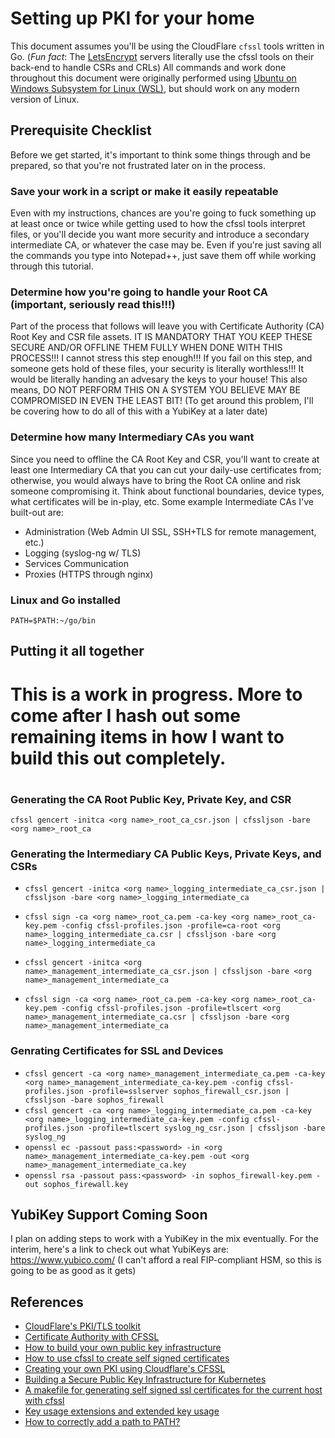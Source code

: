 # Setting up PKI for your home
This document assumes you'll be using the CloudFlare `cfssl` tools written in Go. (*Fun fact*: The [LetsEncrypt](https://letsencrypt.org/) servers literally use the cfssl tools on their back-end to handle CSRs and CRLs) All commands and work done throughout this document were originally performed using [Ubuntu on Windows Subsystem for Linux (WSL)](https://ubuntu.com/wsl), but should work on any modern version of Linux.

## Prerequisite Checklist
Before we get started, it's important to think some things through and be prepared, so that you're not frustrated later on in the process.

### Save your work in a script or make it easily repeatable
Even with my instructions, chances are you're going to fuck something up at least once or twice while getting used to how the cfssl tools interpret files, or you'll decide you want more security and introduce a secondary intermediate CA, or whatever the case may be. Even if you're just saving all the commands you type into Notepad++, just save them off while working through this tutorial.

### Determine how you're going to handle your Root CA (important, seriously read this!!!)
Part of the process that follows will leave you with Certificate Authority (CA) Root Key and CSR file assets. IT IS MANDATORY THAT YOU KEEP THESE SECURE AND/OR OFFLINE THEM FULLY WHEN DONE WITH THIS PROCESS!!! I cannot stress this step enough!!! If you fail on this step, and someone gets hold of these files, your security is literally worthless!!! It would be literally handing an advesary the keys to your house! This also means, DO NOT PERFORM THIS ON A SYSTEM YOU BELIEVE MAY BE COMPROMISED IN EVEN THE LEAST BIT! (To get around this problem, I'll be covering how to do all of this with a YubiKey at a later date)

### Determine how many Intermediary CAs you want
Since you need to offline the CA Root Key and CSR, you'll want to create at least one Intermediary CA that you can cut your daily-use certificates from; otherwise, you would always have to bring the Root CA online and risk someone compromising it. Think about functional boundaries, device types, what certificates will be in-play, etc. Some example Intermediate CAs I've built-out are:
* Administration (Web Admin UI SSL, SSH+TLS for remote management, etc.)
* Logging (syslog-ng w/ TLS)
* Services Communication
* Proxies (HTTPS through nginx)

### Linux and Go installed
`PATH=$PATH:~/go/bin`

## Putting it all together

# #################################
# This is a work in progress. More to come after I hash out some remaining items in how I want to build this out completely.
# #################################

### Generating the CA Root Public Key, Private Key, and CSR

`cfssl gencert -initca <org name>_root_ca_csr.json | cfssljson -bare <org name>_root_ca`

### Generating the Intermediary CA Public Keys, Private Keys, and CSRs

* `cfssl gencert -initca <org name>_logging_intermediate_ca_csr.json | cfssljson -bare <org name>_logging_intermediate_ca`
* `cfssl sign -ca <org name>_root_ca.pem -ca-key <org name>_root_ca-key.pem -config cfssl-profiles.json -profile=ca-root <org name>_logging_intermediate_ca.csr | cfssljson -bare <org name>_logging_intermediate_ca`

* `cfssl gencert -initca <org name>_management_intermediate_ca_csr.json | cfssljson -bare <org name>_management_intermediate_ca`
* `cfssl sign -ca <org name>_root_ca.pem -ca-key <org name>_root_ca-key.pem -config cfssl-profiles.json -profile=tlscert <org name>_management_intermediate_ca.csr | cfssljson -bare <org name>_management_intermediate_ca`

### Genrating Certificates for SSL and Devices
* `cfssl gencert -ca <org name>_management_intermediate_ca.pem -ca-key <org name>_management_intermediate_ca-key.pem -config cfssl-profiles.json -profile=sslserver sophos_firewall_csr.json | cfssljson -bare sophos_firewall`
* `cfssl gencert -ca <org name>_logging_intermediate_ca.pem -ca-key <org name>_logging_intermediate_ca-key.pem -config cfssl-profiles.json -profile=tlscert syslog_ng_csr.json | cfssljson -bare syslog_ng`
* `openssl ec -passout pass:<password> -in <org name>_management_intermediate_ca-key.pem -out <org name>_management_intermediate_ca.key`
* `openssl rsa -passout pass:<password> -in sophos_firewall-key.pem -out sophos_firewall.key`

## YubiKey Support Coming Soon
I plan on adding steps to work with a YubiKey in the mix eventually. For the interim, here's a link to check out what YubiKeys are: https://www.yubico.com/ (I can't afford a real FIP-compliant HSM, so this is going to be as good as it gets)

## References
* [CloudFlare's PKI/TLS toolkit](https://github.com/cloudflare/cfssl)
* [Certificate Authority with CFSSL](https://jite.eu/2019/2/6/ca-with-cfssl/)
* [How to build your own public key infrastructure](https://blog.cloudflare.com/how-to-build-your-own-public-key-infrastructure/)
* [How to use cfssl to create self signed certificates](https://medium.com/@rob.blackbourn/how-to-use-cfssl-to-create-self-signed-certificates-d55f76ba5781)
* [Creating your own PKI using Cloudflare's CFSSL](https://technedigitale.com/archives/639)
* [Building a Secure Public Key Infrastructure for Kubernetes](https://www.mikenewswanger.com/posts/2018/kubernetes-pki/)
* [A makefile for generating self signed ssl certificates for the current host with cfssl](https://github.com/rob-blackbourn/ssl-certs)
* [Key usage extensions and extended key usage](https://help.hcltechsw.com/domino/11.0.0/conf_keyusageextensionsandextendedkeyusage_r.html)
* [How to correctly add a path to PATH?](https://unix.stackexchange.com/questions/26047/how-to-correctly-add-a-path-to-path)
